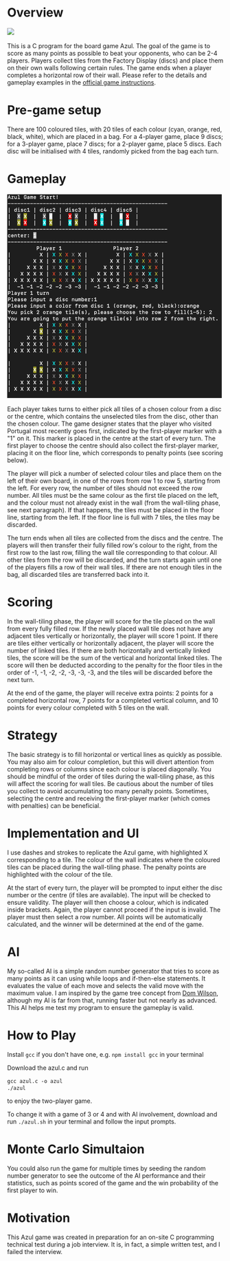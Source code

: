 # Overview

![](https://upload.wikimedia.org/wikipedia/en/2/23/Picture_of_Azul_game_box.jpg)

This is a C program for the board game Azul. The goal of the game is to score as many points as possible to beat your opponents, who can be 2-4 players. Players collect tiles from the Factory Display (discs) and place them on their own walls following certain rules. The game ends when a player completes a horizontal row of their wall. Please refer to the details and gameplay examples in the [official game instructions](https://tesera.ru/images/items/1108676/EN-Azul-Rules.pdf).

# Pre-game setup

There are 100 coloured tiles, with 20 tiles of each colour (cyan, orange, red, black, white), which are placed in a bag. For a 4-player game, place 9 discs; for a 3-player game, place 7 discs; for a 2-player game, place 5 discs. Each disc will be initialised with 4 tiles, randomly picked from the bag each turn.

# Gameplay

<img src="https://github.com/moabzomg/Azul/blob/main/azul.png" width="500">

Each player takes turns to either pick all tiles of a chosen colour from a disc or the centre, which contains the unselected tiles from the disc, other than the chosen colour. The game designer states that the player who visited Portugal most recently goes first, indicated by the first-player marker with a "1" on it. This marker is placed in the centre at the start of every turn. The first player to choose the centre should also collect the first-player marker, placing it on the floor line, which corresponds to penalty points (see scoring below).

The player will pick a number of selected colour tiles and place them on the left of their own board, in one of the rows from row 1 to row 5, starting from the left. For every row, the number of tiles should not exceed the row number. All tiles must be the same colour as the first tile placed on the left, and the colour must not already exist in the wall (from the wall-tiling phase, see next paragraph). If that happens, the tiles must be placed in the floor line, starting from the left. If the floor line is full with 7 tiles, the tiles may be discarded.

The turn ends when all tiles are collected from the discs and the centre. The players will then transfer their fully filled row's colour to the right, from the first row to the last row, filling the wall tile corresponding to that colour. All other tiles from the row will be discarded, and the turn starts again until one of the players fills a row of their wall tiles. If there are not enough tiles in the bag, all discarded tiles are transferred back into it.
# Scoring

In the wall-tiling phase, the player will score for the tile placed on the wall from every fully filled row. If the newly placed wall tile does not have any adjacent tiles vertically or horizontally, the player will score 1 point. If there are tiles either vertically or horizontally adjacent, the player will score the number of linked tiles. If there are both horizontally and vertically linked tiles, the score will be the sum of the vertical and horizontal linked tiles. The score will then be deducted according to the penalty for the floor tiles in the order of -1, -1, -2, -2, -3, -3, -3, and the tiles will be discarded before the next turn.

At the end of the game, the player will receive extra points: 2 points for a completed horizontal row, 7 points for a completed vertical column, and 10 points for every colour completed with 5 tiles on the wall.

# Strategy

The basic strategy is to fill horizontal or vertical lines as quickly as possible. You may also aim for colour completion, but this will divert attention from completing rows or columns since each colour is placed diagonally. You should be mindful of the order of tiles during the wall-tiling phase, as this will affect the scoring for wall tiles. Be cautious about the number of tiles you collect to avoid accumulating too many penalty points. Sometimes, selecting the centre and receiving the first-player marker (which comes with penalties) can be beneficial.

# Implementation and UI

I use dashes and strokes to replicate the Azul game, with highlighted X corresponding to a tile. The colour of the wall indicates where the coloured tiles can be placed during the wall-tiling phase. The penalty points are highlighted with the colour of the tile.

At the start of every turn, the player will be prompted to input either the disc number or the centre (if tiles are available). The input will be checked to ensure validity. The player will then choose a colour, which is indicated inside brackets. Again, the player cannot proceed if the input is invalid. The player must then select a row number. All points will be automatically calculated, and the winner will be determined at the end of the game.

# AI

My so-called AI is a simple random number generator that tries to score as many points as it can using while loops and if-then-else statements. It evaluates the value of each move and selects the valid move with the maximum value. I am inspired by the game tree concept from [Dom Wilson](https://domwil.co.uk/posts/azul-ai/), although my AI is far from that, running faster but not nearly as advanced. This AI helps me test my program to ensure the gameplay is valid.

# How to Play

Install `gcc` if you don't have one, e.g. 
`npm install gcc` in your terminal

Download the azul.c and run 
```
gcc azul.c -o azul
./azul
```
to enjoy the two-player game.

To change it with a game of 3 or 4 and with AI involvement, download and run `./azul.sh` in your terminal and follow the input prompts. 

# Monte Carlo Simultaion

You could also run the game for multiple times by seeding the random number generator to see the outcome of the AI performance and their statistics, such as points scored of the game and the win probability of the first player to win.

# Motivation

This Azul game was created in preparation for an on-site C programming technical test during a job interview. It is, in fact, a simple written test, and I failed the interview.



